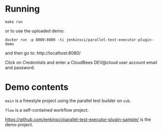 # Running

    make run

or to use the uploaded demo:

    docker run -p 8080:8080 -ti jenkinsci/parallel-test-executor-plugin-demo

and then go to: http://localhost:8080/

Click on _Credentials_ and enter a CloudBees DEV@cloud user account email and password.

# Demo contents

`main` is a freestyle project using the parallel test builder on `sub`.

`flow` is a self-contained workflow project.

https://github.com/jenkinsci/parallel-test-executor-plugin-sample/ is the demo project.
